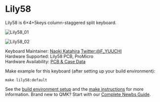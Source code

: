 # Lily58

Lily58 is 6×4+5keys column-staggered split keyboard.

![Lily58_01](https://user-images.githubusercontent.com/6285554/45210815-92744a00-b2cb-11e8-977a-8c1a93584f17.jpg)

![Lily58_02](https://user-images.githubusercontent.com/6285554/45337733-7b33a600-b5c4-11e8-85b0-35f1cc9bf946.png)

Keyboard Maintainer: [Naoki Katahira](https://github.com/kata0510/) [Twitter:@F_YUUCHI](https://twitter.com/F_YUUCHI)  
Hardware Supported: Lily58 PCB, ProMicro  
Hardware Availability: [PCB & Case Data](https://github.com/kata0510/Lily58)

Make example for this keyboard (after setting up your build environment):

    make lily58:default

See the [build environment setup](https://docs.qmk.fm/#/getting_started_build_tools) and the [make instructions](https://docs.qmk.fm/#/getting_started_make_guide) for more information. Brand new to QMK? Start with our [Complete Newbs Guide](https://docs.qmk.fm/#/newbs).
